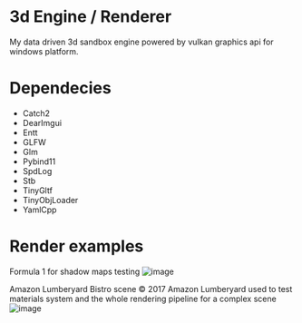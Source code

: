 # 3d Engine / Renderer
My data driven 3d sandbox engine powered by vulkan graphics api for windows platform. 

# Dependecies
* Catch2
* DearImgui
* Entt
* GLFW
* Glm
* Pybind11
* SpdLog
* Stb
* TinyGltf
* TinyObjLoader
* YamlCpp

# Render examples
Formula 1 for shadow maps testing
![image](https://github.com/user-attachments/assets/689d2aba-7c0d-4b45-9077-a9036ad226bc)

Amazon Lumberyard Bistro scene © 2017 Amazon Lumberyard used to test materials system and the whole rendering pipeline for a complex scene
![image](https://github.com/user-attachments/assets/defc5c43-8d9d-4fed-b7dd-c98d3eded2d7)
